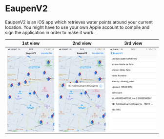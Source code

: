 # EaupenV2
EaupenV2 is an iOS app which retrieves water points around your current location.
You might have to use your own Apple account to compile and sign the application in order to make it work.

1st view|2nd view|3rd view| 
:-------------------------:|:-------------------------:|:---------------------:
![](https://raw.githubusercontent.com/Reqven/EaupenV2/master/screenshots/map.jpg)|![](https://raw.githubusercontent.com/Reqven/EaupenV2/master/screenshots/clicked.jpg)|![](https://raw.githubusercontent.com/Reqven/EaupenV2/master/screenshots/about.jpg)


